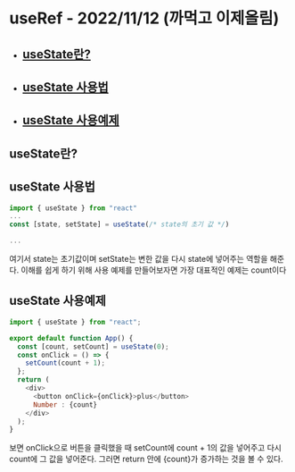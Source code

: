 # useRef - 2022/11/12 (까먹고 이제올림)

- ## [useState란?](#useState란?)<br>
- ## [useState 사용법](useState의-사용법)
- ## [useState 사용예제](useState의-사용예제)

## useState란?

## useState 사용법

```js
import { useState } from "react"
...
const [state, setState] = useState(/* state의 초기 값 */)

...

```

여기서 state는 초기값이며 setState는 변한 값을 다시 state에 넣어주는
역할을 해준다. 이해를 쉽게 하기 위해 사용 예제를 만들어보자면
가장 대표적인 예제는 count이다

## useState 사용예제

```js
import { useState } from "react";

export default function App() {
  const [count, setCount] = useState(0);
  const onClick = () => {
    setCount(count + 1);
  };
  return (
    <div>
      <button onClick={onClick}>plus</button>
      Number : {count}
    </div>
  );
}
```

보면 onClick으로 버튼을 클릭했을 때 setCount에 count + 1의 값을 넣어주고 다시 count에 그 값을 넣어준다. 그러면 return 안에 {count}가
증가하는 것을 볼 수 있다.
